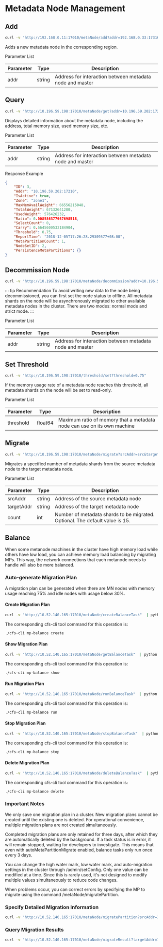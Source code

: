 # Metadata Node Management

## Add

``` bash
curl -v "http://192.168.0.11:17010/metaNode/add?addr=192.168.0.33:17310"
```

Adds a new metadata node in the corresponding region.

Parameter List

| Parameter | Type   | Description                                              |
|-----------|--------|----------------------------------------------------------|
| addr      | string | Address for interaction between metadata node and master |

## Query

``` bash
curl -v "http://10.196.59.198:17010/metaNode/get?addr=10.196.59.202:17210"  | python -m json.tool
```

Displays detailed information about the metadata node, including the address, total memory size, used memory size, etc.

Parameter List

| Parameter | Type   | Description                                              |
|-----------|--------|----------------------------------------------------------|
| addr      | string | Address for interaction between metadata node and master |

Response Example

``` json
{
    "ID": 3,
    "Addr": "10.196.59.202:17210",
    "IsActive": true,
    "Zone": "zone1",
    "MaxMemAvailWeight": 66556215048,
    "TotalWeight": 67132641280,
    "UsedWeight": 576426232,
    "Ratio": 0.008586377967698518,
    "SelectCount": 0,
    "Carry": 0.6645600532184904,
    "Threshold": 0.75,
    "ReportTime": "2018-12-05T17:26:28.29309577+08:00",
    "MetaPartitionCount": 1,
    "NodeSetID": 2,
    "PersistenceMetaPartitions": {}
}
```

## Decommission Node

``` bash
curl -v "http://10.196.59.198:17010/metaNode/decommission?addr=10.196.59.202:17210" 
```

::: tip Recommendation
To avoid writing new data to the node being decommissioned, you can first set the node status to offline. All metadata shards on the node will be asynchronously migrated to other available metadata nodes in the cluster. There are two modes: normal mode and strict mode.
:::

Parameter List

| Parameter | Type   | Description                                              |
|-----------|--------|----------------------------------------------------------|
| addr      | string | Address for interaction between metadata node and master |

## Set Threshold

``` bash
curl -v "http://10.196.59.198:17010/threshold/set?threshold=0.75"
```

If the memory usage rate of a metadata node reaches this threshold, all metadata shards on the node will be set to read-only.

Parameter List

| Parameter | Type    | Description                                                             |
|-----------|---------|-------------------------------------------------------------------------|
| threshold | float64 | Maximum ratio of memory that a metadata node can use on its own machine |

## Migrate

``` bash
curl -v "http://10.196.59.198:17010/metaNode/migrate?srcAddr=src&targetAddr=dst&count=3"
```

Migrates a specified number of metadata shards from the source metadata node to the target metadata node.

Parameter List

| Parameter  | Type   | Description                                                                  |
|------------|--------|------------------------------------------------------------------------------|
| srcAddr    | string | Address of the source metadata node                                          |
| targetAddr | string | Address of the target metadata node                                          |
| count      | int    | Number of metadata shards to be migrated. Optional. The default value is 15. |

## Balance

When some metanode machines in the cluster have high memory load while others have low load, you can achieve memory load balancing by migrating MPs. This way, the network connections that each metanode needs to handle will also be more balanced.

### Auto-generate Migration Plan

A migration plan can be generated when there are MN nodes with memory usage reaching 75% and idle nodes with usage below 30%.

#### Create Migration Plan

``` bash
curl -v "http://10.52.140.165:17010/metaNode/createBalanceTask"  | python -m json.tool
```

The corresponding cfs-cli tool command for this operation is:

``` bash
./cfs-cli mp-balance create
```

#### Show Migration Plan

``` bash
curl -v "http://10.52.140.165:17010/metaNode/getBalanceTask"  | python -m json.tool
```

The corresponding cfs-cli tool command for this operation is:

``` bash
./cfs-cli mp-balance show
```

#### Run Migration Plan

``` bash
curl -v "http://10.52.140.165:17010/metaNode/runBalanceTask"  | python -m json.tool
```

The corresponding cfs-cli tool command for this operation is:

``` bash
./cfs-cli mp-balance run
```

#### Stop Migration Plan

``` bash
curl -v "http://10.52.140.165:17010/metaNode/stopBalanceTask"  | python -m json.tool
```

The corresponding cfs-cli tool command for this operation is:

``` bash
./cfs-cli mp-balance stop
```

#### Delete Migration Plan

``` bash
curl -v "http://10.52.140.165:17010/metaNode/deleteBalanceTask"  | python -m json.tool
```

The corresponding cfs-cli tool command for this operation is:

``` bash
./cfs-cli mp-balance delete
```

### Important Notes

We only save one migration plan in a cluster. New migration plans cannot be created until the existing one is deleted. For operational convenience, multiple migration plans are not created simultaneously.

Completed migration plans are only retained for three days, after which they are automatically deleted by the background. If a task status is in error, it will remain stopped, waiting for developers to investigate. This means that even with autoMetaPartitionMigrate enabled, balance tasks only run once every 3 days.

You can change the high water mark, low water mark, and auto-migration settings in the cluster through /admin/setConfig. Only one value can be modified at a time. Since this is rarely used, it's not designed to modify multiple values simultaneously to reduce code changes.

When problems occur, you can correct errors by specifying the MP to migrate using the command /metaNode/migratePartition.

### Specify Detailed Migration Information

``` bash
curl -v "http://10.52.140.165:17010/metaNode/migratePartition?srcAddr=10.52.140.165:17210&targetAddr=10.52.140.102:17210&id=13"
```

### Query Migration Results

``` bash
curl -v "http://10.52.140.165:17010/metaNode/migrateResult?targetAddr=10.52.140.165:17210&id=13"  | python -m json.tool
```